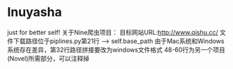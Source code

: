 # Inuyasha
just for better self!
关于Nine爬虫项目：
  目标网站URL:http://www.qishu.cc/
    文件下载路径位于piplines.py第21行 --> self.base_path
    由于Mac系统和Windows系统存在差异，第32行路径拼接要改为windows文件格式
    48-60行为另一个项目(Novel)所需部分，可以注释掉
